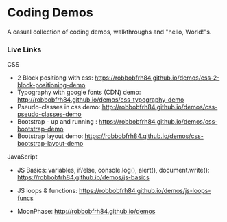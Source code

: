 # Coding Demos
A casual collection of coding demos, walkthroughs and "hello, World!"s.

### Live Links

CSS
* 2 Block positiong with css: https://robbobfrh84.github.io/demos/css-2-block-positioning-demo
* Typography with google fonts (CDN) demo: http://robbobfrh84.github.io/demos/css-typography-demo
* Pseudo-classes in css demo: http://robbobfrh84.github.io/demos/css-pseudo-classes-demo
* Bootstrap - up and running :  https://robbobfrh84.github.io/demos/css-bootstrap-demo
* Bootstrap layout demo: https://robbobfrh84.github.io/demos/css-bootstrap-layout-demo

JavaScript
* JS Basics: variables, if/else, console.log(), alert(), document.write(): https://robbobfrh84.github.io/demos/js-basics
* JS loops & functions: https://robbobfrh84.github.io/demos/js-loops-funcs

* MoonPhase: http://robbobfrh84.github.io/demos

